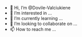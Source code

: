 - 👋 Hi, I’m @Dovile-Valciukiene
- 👀 I’m interested in ...
- 🌱 I’m currently learning ...
- 💞️ I’m looking to collaborate on ...
- 📫 How to reach me ...

<!---
Dovile-Valciukiene/Dovile-Valciukiene is a ✨ special ✨ repository because its `README.md` (this file) appears on your GitHub profile.
You can click the Preview link to take a look at your changes.
--->
